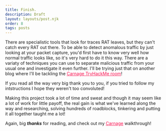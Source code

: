 ```yaml
---
title: Finish.
description: Draft
layout: layouts/post.njk
order: 8
tags: posts
---
```


There are specialistic tools that look for traces RAT leaves, but they can't catch every RAT out there. To be able to detect anomalous traffic by just looking at your packet capture, you'd first have to know very well how normal traffic looks like, so it's very hard to do it this way. There are a variaty of techniques you can use to separate malicious traffic from your usual one and investigate it even further.
I'll be trying just that on another blog where I'll be tackling the <a href="https://carnage-blog.netlify.app/" style="color: #f91250;">Carnage TryHackMe room</a>!

If you read all the way very big thank you to you, if you tried to follow my intstructions I hope they weren't too convoluted!

Making this project took a lot of time and sweat and though it may seem like a lot of work for little payoff, the real gain is what we've learned along the way and researching, solving hundreds of roadblocks, tinkering and putting it all together taught me a lot!

Again, big ***thanks*** for reading, and check out my <a href="https://carnage-blog.netlify.app/" style="color: #f91250;">Carnage</a> walkthrough!